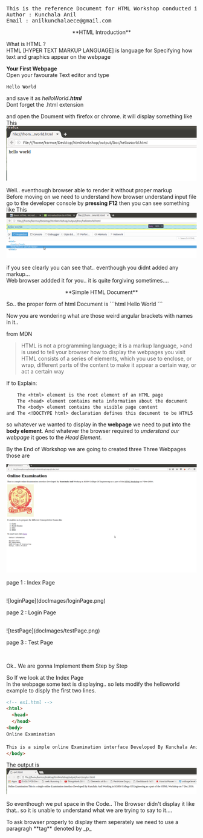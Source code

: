 <pre>
This is the reference Document for HTML Workshop conducted in KSRM College Of Engineering
Author : Kunchala Anil
Email : anilkunchalaece@gmail.com
</pre>
<p align="center"> **HTML Introduction**</p>
What is HTML ? <br>
HTML [HYPER TEXT MARKUP LANGUAGE] is language for Specifying how text and graphics appear on the webpage
<br>

**Your First Webpage** <br>
Open your favourate Text editor and type <br>
```
Hello World
```
and save it as <em>helloWorld<strong>.html</strong></em> <br>
Dont forget the .html extension

and open the Doument with firefox or chrome. it will display something like This
![helloWorld Output](docImages/helloWorld.png)

Well.. eventhough browser able to render it without proper markup <br>
Before moving on we need to understand how browser understand input file
<br>
go to the developer console by **pressing F12**
then you can see something like This
![helloWorld Debug Console](docImages/helloWorldF12.png)

if you see clearly you can see that.. eventhough you didnt added any markup...<br>
Web browser addded it for you.. it is quite forgiving sometimes....

<p align="center"> **Simple HTML Document** </p>
So.. the proper form of html Document is
```html
<!DOCTYPE html>
<html>
  <head>
  </head>
  <body>
    Hello World
  </body>
</html>
```

Now you are wondering what are those weird angular brackets with names in it..

from MDN
>HTML is not a programming language; it is a markup language, >and is used to tell your browser how to display the webpages you visit
 HTML consists of a series of elements, which you use to enclose, or wrap, different parts of the content to make it appear a certain way, or act a certain way

If to Explain:

```
    The <html> element is the root element of an HTML page
    The <head> element contains meta information about the document
    The <body> element contains the visible page content
and The <!DOCTYPE html> declaration defines this document to be HTML5

```

so whatever we wanted to display in the **webpage** we need to put into the **body element**. And whatever the browser required to _understand our webpage_ it goes to the _Head Element_.

By the End of Workshop we are going to created three Three Webpages
those are

![IndexPage](docImages/index.png)
<p> page 1 : Index Page </p>
<br>
![loginPage](docImages/loginPage.png)
<p> page 2 : Login Page </p>
<br>
![testPage](docImages/testPage.png)
<p> page 3 : Test Page </p>
<br>

Ok.. We are gonna Implement them Step by Step <br>

So If we look at the Index Page <br>
In the webpage some text is displaying.. so lets modify the helloworld example to disply the first two lines.

```html
<!-- ex1.html -->
<html>
  <head>
  </head>
<body>
Online Examination

This is a simple online Examination interface Developed By Kunchala Anil Working in KSRM College Of Engineering as a part of the HTML Workshop on 7 Dec 2016.
</body>
```
The output is
![ex1.html output](docImages/ex1.png)
</p>
So eventhough we put space in the Code.. The Browser didn't display it like that.. so it is unable to understand what we are trying to say to it....
</p>

</p>
To ask browser properly to display them seperately we need to use a paragragh **tag** denoted by _p_ 
</p>
